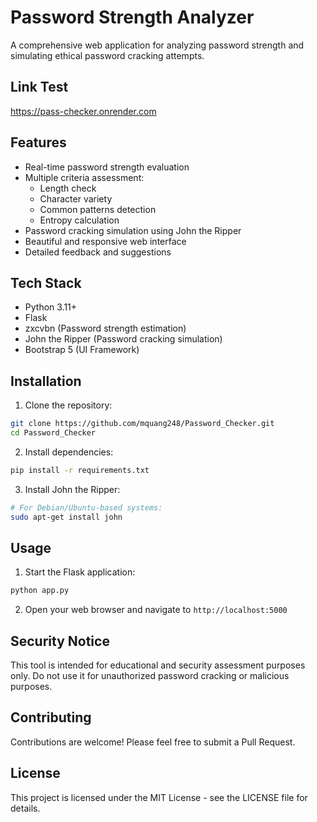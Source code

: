 # Password Strength Analyzer

A comprehensive web application for analyzing password strength and simulating ethical password cracking attempts.

## Link Test
https://pass-checker.onrender.com

## Features

- Real-time password strength evaluation
- Multiple criteria assessment:
  - Length check
  - Character variety
  - Common patterns detection
  - Entropy calculation
- Password cracking simulation using John the Ripper
- Beautiful and responsive web interface
- Detailed feedback and suggestions

## Tech Stack

- Python 3.11+
- Flask
- zxcvbn (Password strength estimation)
- John the Ripper (Password cracking simulation)
- Bootstrap 5 (UI Framework)

## Installation

1. Clone the repository:
```bash
git clone https://github.com/mquang248/Password_Checker.git
cd Password_Checker
```


2. Install dependencies:
```bash
pip install -r requirements.txt
```

3. Install John the Ripper:
```bash
# For Debian/Ubuntu-based systems:
sudo apt-get install john
```

## Usage

1. Start the Flask application:
```bash
python app.py
```

2. Open your web browser and navigate to `http://localhost:5000`

## Security Notice

This tool is intended for educational and security assessment purposes only. Do not use it for unauthorized password cracking or malicious purposes.

## Contributing

Contributions are welcome! Please feel free to submit a Pull Request.

## License

This project is licensed under the MIT License - see the LICENSE file for details. 
